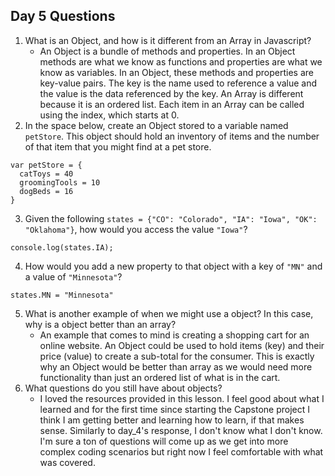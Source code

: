 ## Day 5 Questions

1. What is an Object, and how is it different from an Array in Javascript?
   * An Object is a bundle of methods and properties.  In an Object methods are what we know as functions and properties are what we know as variables.  In an Object, these methods and properties are key-value pairs.  The key is the name used to reference a value and the value is the data referenced by the key.  An Array is different because it is an ordered list.  Each item in an Array can be called using the index, which starts at 0.
2. In the space below, create an Object stored to a variable named `petStore`.  This object should hold an inventory of items and the number of that item that you might find at a pet store.
```
var petStore = {
  catToys = 40
  groomingTools = 10
  dogBeds = 16
}
```
3. Given the following `states = {"CO": "Colorado", "IA": "Iowa", "OK": "Oklahoma"}`, how would you access the value `"Iowa"`?
```
console.log(states.IA);
```
4. How would you add a new property to that object with a key of `"MN"` and a value of `"Minnesota"`?
```
states.MN = "Minnesota"
```
5. What is another example of when we might use a object?  In this case, why is a object better than an array?
   * An example that comes to mind is creating a shopping cart for an online website.  An Object could be used to hold items (key) and their price (value) to create a sub-total for the consumer.  This is exactly why an Object would be better than array as we would need more functionality than just an ordered list of what is in the cart.
6. What questions do you still have about objects?
   * I loved the resources provided in this lesson.  I feel good about what I learned and for the first time since starting the Capstone project I think I am getting better and learning how to learn, if that makes sense.  Similarly to day_4's response, I don't know what I don't know.  I'm sure a ton of questions will come up as we get into more complex coding scenarios but right now I feel comfortable with what was covered.
